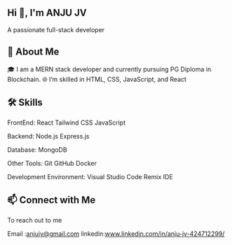 ## Hi 👋, I'm ANJU JV

A passionate full-stack developer


## 🚀 About Me
🎓 I am a MERN stack developer and currently pursuing PG Diploma in Blockchain.
🌐 I’m skilled in HTML, CSS, JavaScript, and React




## 🛠 Skills
FrontEnd:
React Tailwind CSS JavaScript

Backend:
Node.js Express.js

Database:
MongoDB

Other Tools:
Git GitHub Docker

Development Environment:
Visual Studio Code Remix IDE
## 📫 Connect with Me
To reach out to me

Email :anjujv@gmail.com
linkedin:www.linkedin.com/in/anju-jv-424712299/
